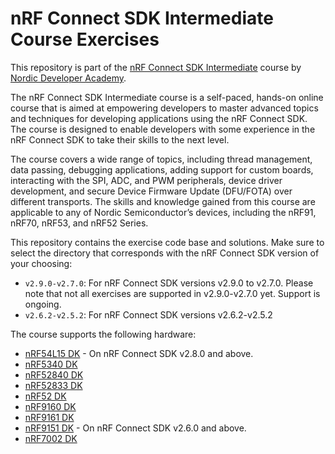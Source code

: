 # nRF Connect SDK Intermediate Course Exercises
This repository is part of the [nRF Connect SDK Intermediate](https://academy.nordicsemi.com/courses/nrf-connect-sdk-intermediate/) course by [Nordic Developer Academy](https://academy.nordicsemi.com).

The nRF Connect SDK Intermediate course is a self-paced, hands-on online course that is aimed at empowering developers to master advanced topics and techniques for developing applications using the nRF Connect SDK. The course is designed to enable developers with some experience in the nRF Connect SDK to take their skills to the next level.

The course covers a wide range of topics, including thread management, data passing, debugging applications, adding support for custom boards, interacting with the SPI, ADC, and PWM peripherals, device driver development, and secure Device Firmware Update (DFU/FOTA) over different transports. The skills and knowledge gained from this course are applicable to any of Nordic Semiconductor’s devices, including the nRF91, nRF70, nRF53, and nRF52 Series.

This repository contains the exercise code base and solutions. Make sure to select the directory that corresponds with the nRF Connect SDK version of your choosing:
<ul>
    <li><code>v2.9.0-v2.7.0</code>: For nRF Connect SDK versions v2.9.0 to v2.7.0. Please note that not all exercises are supported in v2.9.0-v2.7.0 yet. Support is ongoing.  </li> 
    <li><code>v2.6.2-v2.5.2</code>: For nRF Connect SDK versions v2.6.2-v2.5.2 </li> 
</ul>

The course supports the following hardware:
 - [nRF54L15 DK](https://www.nordicsemi.com/Products/Development-hardware/nRF54L15-DK) - On nRF Connect SDK v2.8.0 and above.
 - [nRF5340 DK](https://www.nordicsemi.com/Software-and-tools/Development-Kits/nRF5340-DK) 
 - [nRF52840 DK](https://www.nordicsemi.com/Software-and-tools/Development-Kits/nRF52840-DK)
 - [nRF52833 DK](https://www.nordicsemi.com/Software-and-tools/Development-Kits/nRF52833-DK)
 - [nRF52 DK](https://www.nordicsemi.com/Products/Development-hardware/nrf52-dk)
 - [nRF9160 DK](https://www.nordicsemi.com/Products/Development-hardware/nrf9160-dk)
 - [nRF9161 DK](https://www.nordicsemi.com/Products/Development-hardware/nRF9161-DK)
 - [nRF9151 DK](https://www.nordicsemi.com/Products/Development-hardware/nRF9151-DK) - On nRF Connect SDK v2.6.0 and above.
 - [nRF7002 DK](https://www.nordicsemi.com/Products/Development-hardware/nRF7002-DK)